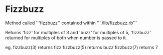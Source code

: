 # Fizzbuzz

Method called '''fizzbuzz'' contained within '''./lib/fizzbuzz.rb'''

Returns 'fizz' for multiples of 3 and 'buzz' for multiples of 5, 'fizzbuzz' returned for multiples of both when number is passed to it.

eg. fizzbuzz(3) returns fizz
    fizzbuzz(5) returns buzz
    fizzbuzz(7) returns 7
